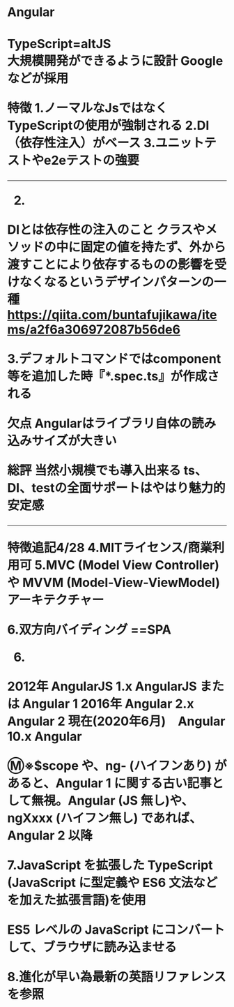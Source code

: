 <h1>Angular<h1>
TypeScript=altJS<br>
大規模開発ができるように設計
Googleなどが採用

**特徴**
1.ノーマルなJsではなくTypeScriptの使用が強制される
2.DI（依存性注入）がベース
3.ユニットテストやe2eテストの強要

-----------------
2.
DIとは依存性の注入のこと
クラスやメソッドの中に固定の値を持たず、外から渡すことにより依存するものの影響を受けなくなるというデザインパターンの一種
https://qiita.com/buntafujikawa/items/a2f6a306972087b56de6

3.デフォルトコマンドではcomponent等を追加した時『*.spec.ts』が作成される

欠点
Angularはライブラリ自体の読み込みサイズが大きい

総評
当然小規模でも導入出来る
ts、DI、testの全面サポートはやはり魅力的　安定感


----------------------------------
特徴追記4/28
4.MITライセンス/商業利用可
5.MVC (Model View Controller) や MVVM (Model-View-ViewModel) アーキテクチャー

6.双方向バイディング ==SPA


6.
2012年   AngularJS 1.x     AngularJS または Angular 1
2016年   Angular 2.x       Angular 2
現在(2020年6月)　Angular 10.x  Angular

Ⓜ︎※$scope や、ng- (ハイフンあり) があると、Angular 1 に関する古い記事として無視。Angular (JS 無し)や、ngXxxx (ハイフン無し) であれば、Angular 2 以降

7.JavaScript を拡張した TypeScript (JavaScript に型定義や ES6 文法などを加えた拡張言語)を使用

ES5 レベルの JavaScript にコンバートして、ブラウザに読み込ませる

8.進化が早い為最新の英語リファレンスを参照
